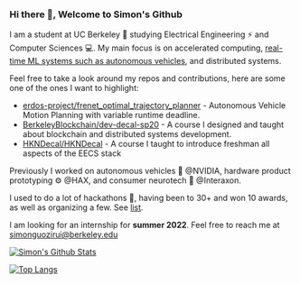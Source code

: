 ### Hi there 👋, Welcome to Simon's Github

I am a student at UC Berkeley 🐻 studying Electrical Engineering ⚡ and Computer Sciences 💻. 
My main focus is on accelerated computing, [real-time ML systems such as autonomous vehicles](https://bit.ly/simon-self-driving), and distributed systems.
<br/>

Feel free to take a look around my repos and contributions, here are some one of the ones I want to highlight:
* [erdos-project/frenet_optimal_trajectory_planner](https://github.com/erdos-project/frenet_optimal_trajectory_planner) - Autonomous Vehicle Motion Planning with variable runtime deadline.
* [BerkeleyBlockchain/dev-decal-sp20](https://github.com/BerkeleyBlockchain/dev-decal-sp20) - A course I designed and taught about blockchain and distributed systems development.
* [HKNDecal/HKNDecal](https://github.com/HKNDecal/HKNDecal) - A course I taught to introduce freshman all aspects of the EECS stack

Previously I worked on autonomous vehicles 🚗 @NVIDIA, hardware product prototyping ⚙️ @HAX, and consumer neurotech 🧠 @Interaxon.

I used to do a lot of hackathons 🌙, having been to 30+ and won 10 awards, as well as organizing a few. See [list](https://bit.ly/simon-hackathon).

I am looking for an internship for **summer 2022**. Feel free to reach me at [simonguozirui@berkeley.edu](mailto:simonguozirui@berkeley.edu)

[![Simon's Github Stats](https://github-readme-stats.vercel.app/api?username=simonguozirui&hide=contribs,issues&count_private=true&show_icons=true&theme=tokyonight)](https://github.com/anuraghazra/github-readme-stats)

[![Top Langs](https://github-readme-stats.vercel.app/api/top-langs/?username=simonguozirui&layout=compact&theme=tokyonight&langs_count=10)](https://github.com/anuraghazra/github-readme-stats)


<!-- 
**simonguozirui/simonguozirui** is a ✨ _special_ ✨ repository because its `README.md` (this file) appears on your GitHub profile.

Here are some ideas to get you started:

- 🔭 I’m currently working on ...
- 🌱 I’m currently learning ...
- 👯 I’m looking to collaborate on ...
- 🤔 I’m looking for help with ...
- 💬 Ask me about ...
- 📫 How to reach me: ...
- 😄 Pronouns: ...
- ⚡ Fun fact: ...
 -->
